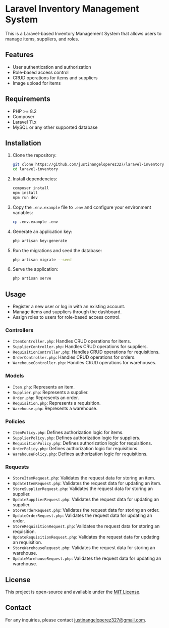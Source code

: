 # Laravel Inventory Management System

This is a Laravel-based Inventory Management System that allows users to manage items, suppliers, and roles.

## Features

- User authentication and authorization
- Role-based access control
- CRUD operations for items and suppliers
- Image upload for items

## Requirements

- PHP >= 8.2
- Composer
- Laravel 11.x
- MySQL or any other supported database

## Installation

1. Clone the repository:

    ```sh
    git clone https://github.com/justinangeloperez327/laravel-inventory.git
    cd laravel-inventory
    ```

2. Install dependencies:

    ```sh
    composer install
    npm install
    npm run dev
    ```

3. Copy the `.env.example` file to `.env` and configure your environment variables:

    ```sh
    cp .env.example .env
    ```

4. Generate an application key:

    ```sh
    php artisan key:generate
    ```

5. Run the migrations and seed the database:

    ```sh
    php artisan migrate --seed
    ```

6. Serve the application:

    ```sh
    php artisan serve
    ```

## Usage

- Register a new user or log in with an existing account.
- Manage items and suppliers through the dashboard.
- Assign roles to users for role-based access control.

### Controllers

- `ItemController.php`: Handles CRUD operations for items.
- `SupplierController.php`: Handles CRUD operations for suppliers.
- `RequisitionController.php`: Handles CRUD operations for requisitions.
- `OrderController.php`: Handles CRUD operations for orders.
- `WarehouseController.php`: Handles CRUD operations for warehouses.

### Models

- `Item.php`: Represents an item.
- `Supplier.php`: Represents a supplier.
- `Order.php`: Represents an order.
- `Requisition.php`: Represents a requisition.
- `Warehouse.php`: Represents a warehouse.

### Policies

- `ItemPolicy.php`: Defines authorization logic for items.
- `SupplierPolicy.php`: Defines authorization logic for suppliers.
- `RequisitionPolicy.php`: Defines authorization logic for requisitions.
- `OrderPolicy.php`: Defines authorization logic for requisitions.
- `WarehousePolicy.php`: Defines authorization logic for requisitions.

### Requests

- `StoreItemRequest.php`: Validates the request data for storing an item.
- `UpdateItemRequest.php`: Validates the request data for updating an item.
- `StoreSupplierRequest.php`: Validates the request data for storing an supplier.
- `UpdateSupplierRequest.php`: Validates the request data for updating an supplier.
- `StoreOrderRequest.php`: Validates the request data for storing an order.
- `UpdateOrderRequest.php`: Validates the request data for updating an order.
- `StoreRequisitionRequest.php`: Validates the request data for storing an requisition.
- `UpdateRequisitionRequest.php`: Validates the request data for updating an requisition.
- `StoreWarehouseRequest.php`: Validates the request data for storing an warehouse.
- `UpdateWarehouseRequest.php`: Validates the request data for updating an warehouse.

## License

This project is open-source and available under the [MIT License](LICENSE).

## Contact

For any inquiries, please contact [justinangeloperez327@gmail.com](mailto:your-email@example.com).
